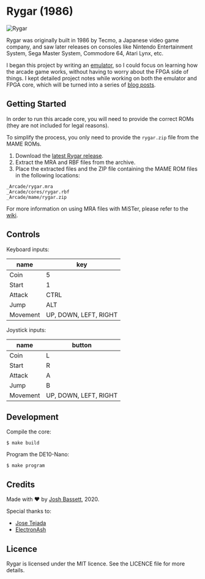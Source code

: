 # Rygar (1986)

<img alt="Rygar" src="https://github.com/nullobject/rygar-fpga/raw/master/doc/rygar-banner.jpg" />

Rygar was originally built in 1986 by Tecmo, a Japanese video game company, and saw later releases on consoles like Nintendo Entertainment System, Sega Master System, Commodore 64, Atari Lynx, etc.

I began this project by writing an [emulator](https://github.com/nullobject/rygar-emu), so I could focus on learning how the arcade game works, without having to worry about the FPGA side of things. I kept detailed project notes while working on both the emulator and FPGA core, which will be turned into a series of [blog posts](https://joshbassett.info).

## Getting Started

In order to run this arcade core, you will need to provide the correct ROMs (they are not included for legal reasons).

To simplify the process, you only need to provide the `rygar.zip` file from the MAME ROMs.

1. Download the [latest Rygar release](https://github.com/MiSTer-devel/Arcade-Rygar_MiSTer/releases/latest).
2. Extract the MRA and RBF files from the archive.
3. Place the extracted files and the ZIP file containing the MAME ROM files in the following locations:

```
_Arcade/rygar.mra
_Arcade/cores/rygar.rbf
_Arcade/mame/rygar.zip
```

For more information on using MRA files with MiSTer, please refer to the [wiki](https://github.com/MiSTer-devel/Main_MiSTer/wiki/Arcade-Roms).

## Controls

Keyboard inputs:

| name     | key                   |
| ---      | ---                   |
| Coin     | 5                     |
| Start    | 1                     |
| Attack   | CTRL                  |
| Jump     | ALT                   |
| Movement | UP, DOWN, LEFT, RIGHT |

Joystick inputs:

| name     | button                |
| ---      | ---                   |
| Coin     | L                     |
| Start    | R                     |
| Attack   | A                     |
| Jump     | B                     |
| Movement | UP, DOWN, LEFT, RIGHT |

## Development

Compile the core:

    $ make build

Program the DE10-Nano:

    $ make program

## Credits

Made with :heart: by [Josh Bassett](https://twitter.com/nullobject), 2020.

Special thanks to:

* [Jose Tejada](https://twitter.com/topapate)
* [ElectronAsh](https://twitter.com/AshEvans81)

## Licence

Rygar is licensed under the MIT licence. See the LICENCE file for more details.
